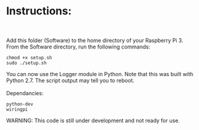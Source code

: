 # Instructions:</br></br>
Add this folder (Software) to the home directory of your Raspberry Pi 3.</br>
From the Software directory, run the following commands:
```
chmod +x setup.sh
sudo ./setup.sh
```
You can now use the Logger module in Python. Note that this was built with Python 2.7. The script output may tell you to reboot.</br></br>
Dependancies:
```
python-dev
wiringpi
```
WARNING: This code is still under development and not ready for use.
